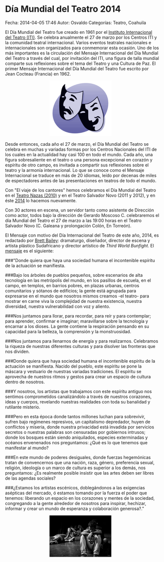 Día Mundial del Teatro 2014
==================================

Fecha: 2014-04-05 17:46
Autor: Osvaldo
Categorías: Teatro, Coahuila

El Día Mundial del Teatro fue creado en 1961 por el [Instituto Internacional del Teatro (ITI)](http://www.world-theatre-day.org/). Se celebra anualmente el 27 de marzo por los Centros ITI y la comunidad teatral internacional. Varios eventos teatrales nacionales e internacionales son organizados para conmemorar esta ocasión. Uno de los más importantes es la circulación del Mensaje Internacional del Día Mundial del Teatro a través del cual, por invitación del ITI, una figura de talla mundial comparte sus reflexiones sobre el tema del Teatro y una Cultura de Paz. El primer Mensaje Internacional del Día Mundial del Teatro fue escrito por Jean Cocteau (Francia) en 1962.

<!-- break -->

<center>
<img class="img-responsive" style="width:40%;height:auto;margin-right:12px;" src="2014-04-05-dia-mundial-del-teatro-2014/Teatro-Theatre.png" alt="Teatro" width="425" height="350">
</center>

Desde entonces, cada año el 27 de marzo, el Día Mundial del Teatro se celebra en muchas y variadas formas por los Centros Nacionales del ITI de los cuales en la actualidad hay casi 100 en todo el mundo. Cada año, una figura sobresaliente en el teatro o una persona excepcional en corazón y espíritu de otro campo, es invitada a compartir sus reflexiones sobre el teatro y la armonía internacional. Lo que se conoce como el Mensaje Internacional se traduce en más de 20 idiomas, leído por decenas de miles de espectadores antes de las presentaciones en teatros de todo el mundo.

Con "El viaje de los cantores" hemos celebramos el Día Mundial del Teatro en el [Teatro Nazas (2010)](http://www.elsiglodetorreon.com.mx/noticia/511349.tendran-fiesta-por-dia-del-teatro.html) y en el Teatro Salvador Novo (2011 y 2012), y en éste [2014](http://www.elsiglodetorreon.com.mx/noticia/976564.el-teatro-de-fiesta-por-su-dia-mundial.html) lo hacemos nuevamente.

Con 30 actores en escena, un servidor tanto como asistente de Dirección como actor, todos bajo la dirección de Gerardo Moscoso C. celebraremos el día Mundial del Teatro el 27 de marzo a las 19:00 horas en el Teatro Salvador Novo (C. Galeana y prolongación Colón, En Torreón).

El Mensaje con motivo del Día Internacional del Teatro de este año, 2014, es redactado por [Brett Bailey](https://en.wikipedia.org/wiki/Brett_Bailey): dramaturgo, diseñador, director de escena y artista plástico Sudafricano y director artístico de _Third World Bunfight_. El [mensaje](https://www.world-theatre-day.org/brett_bailey.html) es el siguiente:

###"Donde quiera que haya una sociedad humana el incontenible espíritu de la actuación se manifiesta.

###Bajo los árboles de pueblos pequeños, sobre escenarios de alta tecnología en las metrópolis del mundo, en los pasillos de escuela, en el campo, en templos, en barrios pobres, en plazas urbanas, centros comunitarios y sótanos de edificios; la gente está agrupada para expresarse en el mundo que nosotros mismos creamos -el teatro- para mostrar en carne viva la complejidad de nuestra existencia, nuestra diversidad, nuestra vulnerabilidad con voz y aliento.

###Nos juntamos para llorar, para recordar, para reír y para contemplar; para aprender, confirmar e imaginar; maravillarse sobre la tecnología y encarnar a los dioses. La gente contiene la respiración pensando en su capacidad para la belleza, la comprensión y la monstruosidad.

###Nos juntamos para llenarnos de energía y para realizarnos. Celebramos la riqueza de nuestras diferentes culturas y para disolver las fronteras que nos dividen.

###Donde quiera que haya sociedad humana el incontenible espíritu de la actuación se manifiesta. Nacido del pueblo, este espíritu se pone la máscara y vestuario de nuestras variadas tradiciones. El espíritu se aprovecha de nuestros ritmos y gestos para crear un espacio de cultura dentro de nosotros.

###Y nosotros, los artistas que trabajamos con este espíritu antiguo nos sentimos comprometidos canalizándolo a través de nuestros corazones, ideas y cuerpos, revelando nuestras realidades con toda su banalidad y rutilante misterio.

###Pero en esta época donde tantos millones luchan para sobrevivir, sufren bajo regímenes represivos, un capitalismo depredador, huyen de conflictos y miseria, donde nuestra privacidad está invadida por servicios secretos o nuestras palabras son censuradas por gobiernos intrusos; donde los bosques están siendo aniquilados, especies exterminadas y océanos envenenados nos preguntamos: ¿Qué es lo que tenemos que manifestar al mundo?

###En este mundo de poderes desiguales, donde fuerzas hegemónicas tratan de convencernos que una nación, raza, género, preferencia sexual, religión, ideología o un marco de cultura es superior a los demás, nos preguntamos: ¿Es realmente posible insistir que las artes deben ser libres de las agendas sociales?

###¿Estamos los artistas escénicos, doblegándonos a las exigencias asépticas del mercado, ó estamos tomando por la fuerza el poder que tenemos: liberando un espacio en los corazones y mentes de la sociedad, congregando a la gente alrededor de nosotros para inspirar, hechizar, informar y crear un mundo de esperanza y colaboración generosa?."

<center>
<img class="img-responsive" style="width:40%;height:auto;margin-right:12px;" src="2014-04-05-dia-mundial-del-teatro-2014/04.jpg" alt="Viaje de los Cantores" width="425" height="350">
</center>
